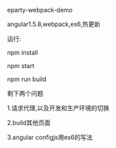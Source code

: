 eparty-webpack-demo

angular1.5.8,webpack,es6,热更新

运行:

npm install

npm start

npm run build

剩下两个问题

1.请求代理,以及开发和生产环境的切换

2.build其他页面

3.angular configjs用es6的写法